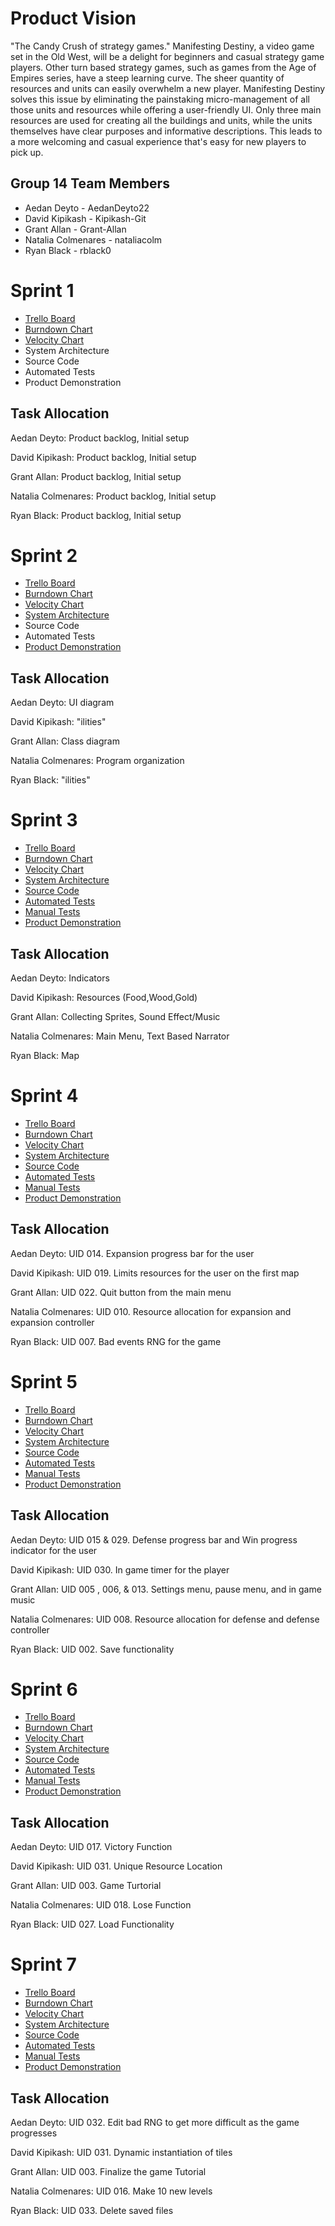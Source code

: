 # Product Vision
"The Candy Crush of strategy games." Manifesting Destiny, a video game set in the Old West, will be a delight for beginners and casual strategy game players. Other turn based strategy games, such as games from the Age of Empires series, have a steep learning curve. The sheer quantity of resources and units can easily overwhelm a new player. Manifesting Destiny solves this issue by eliminating the painstaking micro-management of all those units and resources while offering a user-friendly UI. Only three main resources are used for creating all the buildings and units, while the units themselves have clear purposes and informative descriptions. This leads to a more welcoming and casual experience that's easy for new players to pick up.

## Group 14 Team Members
* Aedan Deyto - AedanDeyto22
* David Kipikash - Kipikash-Git
* Grant Allan - Grant-Allan
* Natalia Colmenares - nataliacolm
* Ryan Black - rblack0

# Sprint 1
* [Trello Board](https://trello.com/b/FpkzNxdc/backlogs)
* [Burndown Chart](https://docs.google.com/spreadsheets/d/1mqqSALltwAl0edOKvCXrpOLnEsmOgAQWlE3VF5gjhaM/edit?ts=601f11a4#gid=0)
* [Velocity Chart](https://docs.google.com/spreadsheets/d/1SVAG2XL3UHwgRf9H_69p2QMZEYk6puFvHCiJfRDD5Q4/edit#gid=0)
* System Architecture
* Source Code
* Automated Tests
* Product Demonstration

## Task Allocation
Aedan Deyto: Product backlog, Initial setup

David Kipikash: Product backlog, Initial setup

Grant Allan: Product backlog, Initial setup

Natalia Colmenares: Product backlog, Initial setup

Ryan Black: Product backlog, Initial setup

# Sprint 2
* [Trello Board](https://trello.com/b/FpkzNxdc/backlogs)
* [Burndown Chart](https://docs.google.com/spreadsheets/d/1mqqSALltwAl0edOKvCXrpOLnEsmOgAQWlE3VF5gjhaM/edit?ts=601f11a4#gid=1491789175)
* [Velocity Chart](https://docs.google.com/spreadsheets/d/1SVAG2XL3UHwgRf9H_69p2QMZEYk6puFvHCiJfRDD5Q4/edit#gid=0)
* [System Architecture](https://github.com/Grant-Allan/COP-Strategy-Game/blob/main/artifacts/architecture.md)
* Source Code
* Automated Tests
* [Product Demonstration](https://youtu.be/xD75lnCag3w)

## Task Allocation
Aedan Deyto: UI diagram

David Kipikash: "ilities"

Grant Allan: Class diagram

Natalia Colmenares: Program organization

Ryan Black: "ilities"

# Sprint 3
* [Trello Board](https://trello.com/b/FpkzNxdc/backlogs)
* [Burndown Chart](https://docs.google.com/spreadsheets/d/1mqqSALltwAl0edOKvCXrpOLnEsmOgAQWlE3VF5gjhaM/edit?ts=601f11a4#gid=1456563556)
* [Velocity Chart](https://docs.google.com/spreadsheets/d/1SVAG2XL3UHwgRf9H_69p2QMZEYk6puFvHCiJfRDD5Q4/edit#gid=0)
* [System Architecture](https://github.com/Grant-Allan/COP-Strategy-Game/blob/main/artifacts/architecture.md)
* [Source Code](https://github.com/Grant-Allan/COP-Strategy-Game/tree/main/projects/Manifesting%20Destiny/Assets/Scripts)
* [Automated Tests](https://github.com/Grant-Allan/COP-Strategy-Game/tree/main/projects/Manifesting%20Destiny/Assets/Editor)
* [Manual Tests](https://github.com/Grant-Allan/COP-Strategy-Game/tree/main/projects/Manual%20Test)
* [Product Demonstration](https://youtu.be/a41EwbfyxP8)

## Task Allocation
Aedan Deyto: Indicators

David Kipikash: Resources (Food,Wood,Gold)

Grant Allan:  Collecting Sprites, Sound Effect/Music

Natalia Colmenares: Main Menu, Text Based Narrator

Ryan Black: Map

# Sprint 4
* [Trello Board](https://trello.com/b/FpkzNxdc/backlogs)
* [Burndown Chart](https://docs.google.com/spreadsheets/d/1mqqSALltwAl0edOKvCXrpOLnEsmOgAQWlE3VF5gjhaM/edit?ts=601f11a4#gid=1594988540)
* [Velocity Chart](https://docs.google.com/spreadsheets/d/1SVAG2XL3UHwgRf9H_69p2QMZEYk6puFvHCiJfRDD5Q4/edit#gid=0)
* [System Architecture](https://github.com/Grant-Allan/COP-Strategy-Game/blob/main/artifacts/architecture.md)
* [Source Code](https://github.com/Grant-Allan/COP-Strategy-Game/tree/main/projects/Manifesting%20Destiny/Assets/Scripts)
* [Automated Tests](https://github.com/Grant-Allan/COP-Strategy-Game/tree/main/projects/Manifesting%20Destiny/Assets/Editor)
* [Manual Tests](https://github.com/Grant-Allan/COP-Strategy-Game/tree/main/projects/Manual%20Test)
* [Product Demonstration](https://youtu.be/ez-QhDbBh4M)

## Task Allocation
Aedan Deyto: UID 014. Expansion progress bar for the user 

David Kipikash: UID 019. Limits resources for the user on the first map

Grant Allan: UID 022. Quit button from the main menu

Natalia Colmenares: UID 010. Resource allocation for expansion and expansion controller

Ryan Black: UID 007. Bad events RNG for the game

# Sprint 5
* [Trello Board](https://trello.com/b/FpkzNxdc/backlogs)
* [Burndown Chart](https://docs.google.com/spreadsheets/d/1mqqSALltwAl0edOKvCXrpOLnEsmOgAQWlE3VF5gjhaM/edit?ts=601f11a4#gid=395950779)
* [Velocity Chart](https://docs.google.com/spreadsheets/d/1SVAG2XL3UHwgRf9H_69p2QMZEYk6puFvHCiJfRDD5Q4/edit#gid=0)
* [System Architecture](https://github.com/Grant-Allan/COP-Strategy-Game/blob/main/artifacts/architecture.md)
* [Source Code](https://github.com/Grant-Allan/COP-Strategy-Game/tree/main/projects/Manifesting%20Destiny/Assets/Scripts)
* [Automated Tests](https://github.com/Grant-Allan/COP-Strategy-Game/tree/main/projects/Manifesting%20Destiny/Assets/Editor)
* [Manual Tests](https://github.com/Grant-Allan/COP-Strategy-Game/tree/main/projects/Manual%20Test)
* [Product Demonstration](https://youtu.be/J-Prl2F1Igg)

## Task Allocation
Aedan Deyto: UID 015 & 029. Defense progress bar and Win progress indicator for the user

David Kipikash: UID 030. In game timer for the player

Grant Allan: UID 005 , 006, & 013. Settings menu, pause menu, and in game music

Natalia Colmenares: UID 008. Resource allocation for defense and defense controller

Ryan Black: UID 002. Save functionality

# Sprint 6
* [Trello Board](https://trello.com/b/FpkzNxdc/backlogs)
* [Burndown Chart](https://docs.google.com/spreadsheets/d/1mqqSALltwAl0edOKvCXrpOLnEsmOgAQWlE3VF5gjhaM/edit?ts=601f11a4#gid=429846743)
* [Velocity Chart](https://docs.google.com/spreadsheets/d/1SVAG2XL3UHwgRf9H_69p2QMZEYk6puFvHCiJfRDD5Q4/edit#gid=0)
* [System Architecture](https://github.com/Grant-Allan/COP-Strategy-Game/blob/main/artifacts/architecture.md)
* [Source Code](https://github.com/Grant-Allan/COP-Strategy-Game/tree/main/projects/Manifesting%20Destiny/Assets/Scripts)
* [Automated Tests](https://github.com/Grant-Allan/COP-Strategy-Game/tree/main/projects/Manifesting%20Destiny/Assets/Editor)
* [Manual Tests](https://github.com/Grant-Allan/COP-Strategy-Game/tree/main/projects/Manual%20Test)
* [Product Demonstration](https://youtu.be/WbyFqa0Qyog)

## Task Allocation
Aedan Deyto: UID 017. Victory Function

David Kipikash: UID 031. Unique Resource Location

Grant Allan: UID 003. Game Turtorial

Natalia Colmenares: UID 018. Lose Function

Ryan Black: UID 027. Load Functionality

# Sprint 7
* [Trello Board](https://trello.com/b/FpkzNxdc/backlogs)
* [Burndown Chart](https://docs.google.com/spreadsheets/d/1mqqSALltwAl0edOKvCXrpOLnEsmOgAQWlE3VF5gjhaM/edit?ts=601f11a4#gid=1663934754)
* [Velocity Chart](https://docs.google.com/spreadsheets/d/1SVAG2XL3UHwgRf9H_69p2QMZEYk6puFvHCiJfRDD5Q4/edit#gid=0)
* [System Architecture](https://github.com/Grant-Allan/COP-Strategy-Game/blob/main/artifacts/architecture.md)
* [Source Code](https://github.com/Grant-Allan/COP-Strategy-Game/tree/main/projects/Manifesting%20Destiny/Assets/Scripts)
* [Automated Tests](https://github.com/Grant-Allan/COP-Strategy-Game/tree/main/projects/Manifesting%20Destiny/Assets/Editor)
* [Manual Tests](https://github.com/Grant-Allan/COP-Strategy-Game/tree/main/projects/Manual%20Test)
* [Product Demonstration](https://youtu.be/mXpOJ63FiQU)

## Task Allocation
Aedan Deyto: UID 032. Edit bad RNG to get more difficult as the game progresses

David Kipikash: UID 031. Dynamic instantiation of tiles

Grant Allan: UID 003. Finalize the game Tutorial 

Natalia Colmenares: UID 016. Make 10 new levels

Ryan Black: UID 033. Delete saved files


